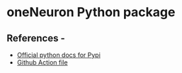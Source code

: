 # oneNeuron Python package


## References - 

* [ Official python docs for Pypi](https://packaging.python.org/en/latest/tutorials/packaging-projects/)
* [Github Action file](https://docs.github.com/en/actions/automating-builds-and-tests/building-and-testing-python#publishing-to-package-registries)